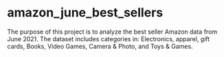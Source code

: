 # amazon_june_best_sellers

The purpose of this project is to analyze the best seller Amazon data from June 2021. The dataset includes categories in: Electronics, apparel, gift cards, Books, Video Games, Camera & Photo, and Toys & Games.  
